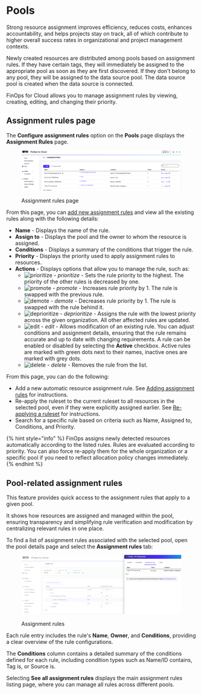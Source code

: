 # Pools

Strong resource assignment improves efficiency, reduces costs, enhances accountability, and helps projects stay on track, all of which contribute to higher overall success rates in organizational and project management contexts.

Newly created resources are distributed among pools based on assignment rules. If they have certain tags, they will immediately be assigned to the appropriate pool as soon as they are first discovered. If they don't belong to any pool, they will be assigned to the data source pool. The data source pool is created when the data source is connected.

FinOps for Cloud allows you to manage assignment rules by viewing, creating, editing, and changing their priority.&#x20;

## Assignment rules page

The **Configure assignment rules** option on the **Pools** page displays the **Assignment Rules** page.&#x20;

<figure><img src="../../../../.gitbook/assets/assignment_rules.png" alt=""><figcaption><p>Assignment rules page</p></figcaption></figure>

From this page, you can [add new assignment rules](add-assignment-rules.md) and view all the existing rules along with the following details:&#x20;

* **Name** - Displays the name of the rule.
* **Assign to** - Displays the pool and the owner to whom the resource is assigned.
* **Conditions** - Displays a summary of the conditions that trigger the rule.
* **Priority** - Displays the priority used to apply assignment rules to resources.
* **Actions** - Displays options that allow you to manage the rule, such as:
  * ![prioritize](https://hystax.com/documentation/optscale/_static/screens/assign_resources/prioritize.png) - _prioritize_ - Sets the rule priority to the highest. The priority of the other rules is decreased by one.
  * ![promote](https://hystax.com/documentation/optscale/_static/screens/assign_resources/promote.png) - _promote_ - Increases rule priority by 1. The rule is swapped with the previous rule.
  * ![demote](https://hystax.com/documentation/optscale/_static/screens/assign_resources/demote.png) - _demote_ - Decreases rule priority by 1. The rule is swapped with the rule behind it.
  * ![deprioritize](https://hystax.com/documentation/optscale/_static/screens/assign_resources/deprioritize.png) - _deprioritize_ - Assigns the rule with the lowest priority across the given organization. All other affected rules are updated.
  * ![edit](https://hystax.com/documentation/optscale/_static/screens/assign_resources/edit.png) - _edit_ - Allows modification of an existing rule. You can adjust conditions and assignment details, ensuring that the rule remains accurate and up to date with changing requirements. A rule can be enabled or disabled by selecting the **Active** checkbox. Active rules are marked with green dots next to their names, inactive ones are marked with grey dots.
  * ![delete](https://hystax.com/documentation/optscale/_static/screens/assign_resources/delete.png) - _delete_ - Removes the rule from the list.

From this page, you can do the following:&#x20;

* Add a new automatic resource assignment rule. See [Adding assignment rules](./#add-assignment-rule) for instructions.
* Re-apply the ruleset to the current ruleset to all resources in the selected pool, even if they were explicitly assigned earlier. See [Re-applying a ruleset](./#re-apply-ruleset) for instructions.
* Search for a specific rule based on criteria such as Name, Assigned to, Conditions, and Priority.

{% hint style="info" %}
FinOps assigns newly detected resources automatically according to the listed rules. Rules are evaluated according to priority. You can also force re-apply them for the whole organization or a specific pool if you need to reflect allocation policy changes immediately.
{% endhint %}

## Pool-related assignment rules <a href="#pool-related-assignment-rules" id="pool-related-assignment-rules"></a>

This feature provides quick access to the assignment rules that apply to a given pool.&#x20;

It shows how resources are assigned and managed within the pool, ensuring transparency and simplifying rule verification and modification by centralizing relevant rules in one place.&#x20;

To find a list of assignment rules associated with the selected pool, open the pool details page and select the **Assignment rules** tab:

<figure><img src="../../../../.gitbook/assets/pool_related_assignment_rules.png" alt=""><figcaption><p>Assignment rules</p></figcaption></figure>

Each rule entry includes the rule's **Name**, **Owner**, and **Conditions**, providing a clear overview of the rule configurations.

The **Conditions** column contains a detailed summary of the conditions defined for each rule, including condition types such as Name/ID contains, Tag is, or Source is.

Selecting **See all assignment rules** displays the main assignment rules listing page, where you can manage all rules across different pools.

